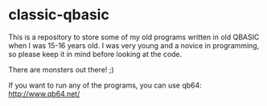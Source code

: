 # classic-qbasic
This is a repository to store some of my old programs written in old QBASIC when I was 15-16 years old. I was very young and a novice in programming, so please keep it in mind before looking at the code. 

There are monsters out there! ;)

If you want to run any of the programs, you can use qb64: http://www.qb64.net/
